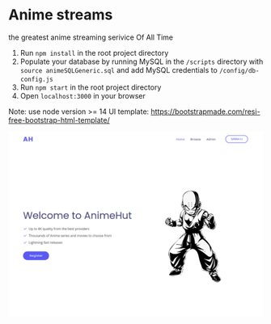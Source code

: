 # Anime streams
the greatest anime streaming serivice Of All Time

1. Run `npm install` in the root project directory
2. Populate your database by running MySQL in the `/scripts` directory with `source animeSQLGeneric.sql` and add MySQL credentials to `/config/db-config.js`
3. Run `npm start` in the root project directory
4. Open `localhost:3000` in your browser

Note: use node version >= 14
UI template: https://bootstrapmade.com/resi-free-bootstrap-html-template/

![homepage](/assets/readme.png)
